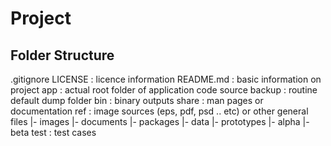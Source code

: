 
Project
=============================




Folder Structure
-----------------------------

.gitignore
LICENSE : licence information
README.md : basic information on project
app : actual root folder of application code source
backup : routine default dump folder
bin : binary outputs
share : man pages or documentation
ref : image sources (eps, pdf, psd .. etc) or other general files
  |- images
  |- documents
  |- packages
  |- data
  |- prototypes
      |- alpha
      |- beta
test : test cases


